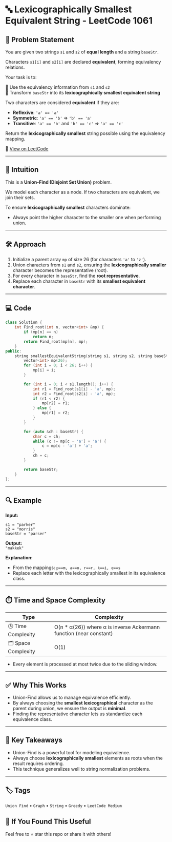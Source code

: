 # 🔤 Lexicographically Smallest Equivalent String - LeetCode 1061

## 📄 Problem Statement

You are given two strings `s1` and `s2` of **equal length** and a string `baseStr`.

Characters `s1[i]` and `s2[i]` are declared **equivalent**, forming equivalency relations.

Your task is to:

🔹 Use the equivalency information from `s1` and `s2`  
🔹 Transform `baseStr` into its **lexicographically smallest equivalent string**

Two characters are considered **equivalent** if they are:
- **Reflexive**: `'a' == 'a'`
- **Symmetric**: `'a' == 'b'` ⇒ `'b' == 'a'`
- **Transitive**: `'a' == 'b'` and `'b' == 'c'` ⇒ `'a' == 'c'`

Return the **lexicographically smallest** string possible using the equivalency mapping.

🔗 [View on LeetCode](https://leetcode.com/problems/lexicographically-smallest-equivalent-string)

---

## 🧠 Intuition

This is a **Union-Find (Disjoint Set Union)** problem.

We model each character as a node. If two characters are equivalent, we join their sets.

To ensure **lexicographically smallest** characters dominate:
- Always point the higher character to the smaller one when performing union.

---

## 🛠️ Approach

1. Initialize a parent array `mp` of size 26 (for characters `'a'` to `'z'`).
2. Union characters from `s1` and `s2`, ensuring the **lexicographically smaller** character becomes the representative (root).
3. For every character in `baseStr`, find the **root representative**.
4. Replace each character in `baseStr` with its **smallest equivalent character**.

---

## 💻 Code

```cpp
class Solution {
    int Find_root(int n, vector<int> &mp) {   
        if (mp[n] == n)
            return n;     
        return Find_root(mp[n], mp);
    }
public:
    string smallestEquivalentString(string s1, string s2, string baseStr) {
        vector<int> mp(26);
        for (int i = 0; i < 26; i++) {
            mp[i] = i;
        }

        for (int i = 0; i < s1.length(); i++) {  
            int r1 = Find_root(s1[i] - 'a', mp);    
            int r2 = Find_root(s2[i] - 'a', mp); 
            if (r1 < r2) {
                mp[r2] = r1;
            } else {
                mp[r1] = r2;
            }          
        }

        for (auto &ch : baseStr) {
            char c = ch;
            while (c != mp[c - 'a'] + 'a') {
                c = mp[c - 'a'] + 'a';
            }
            ch = c;
        }

        return baseStr;
    }
};
```

---

## 🔍 Example

**Input:**  
```
s1 = "parker"
s2 = "morris"
baseStr = "parser"
``` 

**Output:**  
`"makkek"`  

**Explanation:**  
- From the mappings:
  `p==m, a==o, r==r, k==i, e==s`
- Replace each letter with the lexicographically smallest in its equivalence class.

---

## ⏱️ Time and Space Complexity

| Type | Complexity |
|------|------------|
| 🕒 Time Complexity | O(n * α(26)) where α is inverse Ackermann function (near constant) |
| 🗂 Space Complexity | O(1) |

- Every element is processed at most twice due to the sliding window.

---

## ✅ Why This Works

- Union-Find allows us to manage equivalence efficiently.
- By always choosing the **smallest lexicographical** character as the parent during union, we ensure the output is **minimal**.
- Finding the representative character lets us standardize each equivalence class.

---

## 📌 Key Takeaways

- Union-Find is a powerful tool for modeling equivalence.
- Always choose **lexicographically smallest** elements as roots when the result requires ordering.
- This technique generalizes well to string normalization problems.

---

## 🏷️ Tags

`Union Find` • `Graph` • `String` • `Greedy` • `LeetCode Medium`

## 🙌 If You Found This Useful
Feel free to ⭐ star this repo or share it with others!
